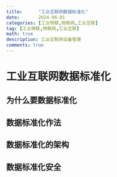 ```yaml
---
title:      "工业互联网数据标准化"
date:       2024-06-01
categories: [工业物联,物联网,工业互联]
tag: [工业物联,物联网,工业互联]
math: true
description: 工业互联网设备管理
comments: true
---
```


# 工业互联网数据标准化
## 为什么要数据标准化
## 数据标准化作法
## 数据标准化的架构
## 数据标准化安全